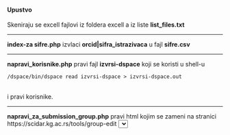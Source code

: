 
<h4>Upustvo</h4>
<p>
  Skeniraju se excell fajlovi iz foldera excell a iz liste <b>list_files.txt</b>
</p>
<hr>
<p>
  <b>index-za sifre.php</b> izvlaci <b>orcid|sifra_istrazivaca</b> u fajl <b>sifre.csv</b>
</p>
<hr>
<p>
  <b>napravi_korisnike.php</b> pravi fajl <b>izvrsi-dspace</b> koji se koristi u shell-u 
</p>  
<code>/dspace/bin/dspace read izvrsi-dspace > izvrsi-dspace.out</code>
 <p>
  <br>
  i pravi korisnike.
</p>  
<hr>
<p>
  <b>napravi_za_submission_group.php</b> pravi html kojim se zameni na stranici  https://scidar.kg.ac.rs/tools/group-edit <select> sa svim clanovma grupe, na taj nacin se bulk dodaju novi clanovi.
</p>  
